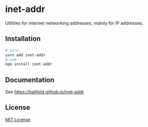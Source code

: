 # inet-addr

Utilities for internet networking addresses, mainly for IP addresses.

## Installation

```bash
# yarn
yarn add inet-addr
# npm
npm install inet-addr
```

## Documentation

See https://balthild.github.io/inet-addr

## License

[MIT License](LICENSE)
